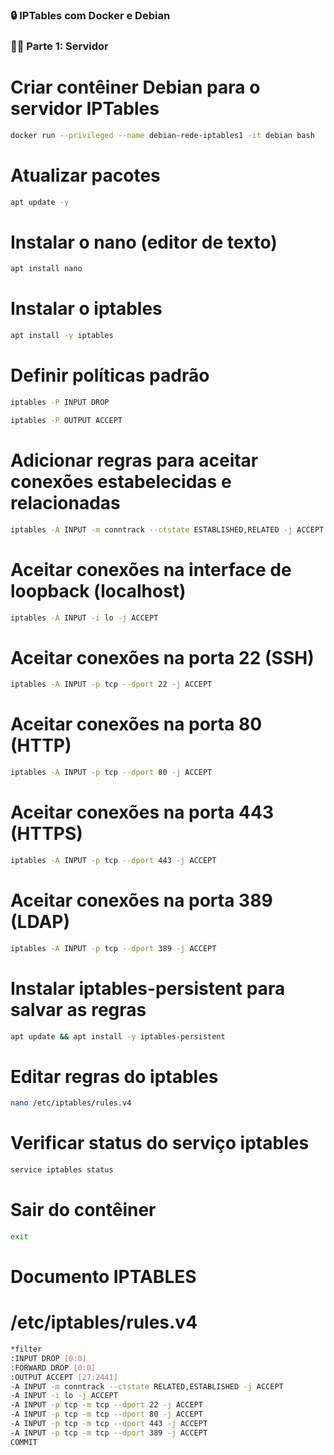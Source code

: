 ### 🔒 IPTables com Docker e Debian

### 👨‍💻 Parte 1: Servidor

# Criar contêiner Debian para o servidor IPTables
```bash
docker run --privileged --name debian-rede-iptables1 -it debian bash
```

# Atualizar pacotes
```bash
apt update -y
```

# Instalar o nano (editor de texto)
```bash
apt install nano
```

# Instalar o iptables
```bash
apt install -y iptables
```

# Definir políticas padrão
```bash
iptables -P INPUT DROP
```
```bash
iptables -P OUTPUT ACCEPT
```

# Adicionar regras para aceitar conexões estabelecidas e relacionadas
```bash
iptables -A INPUT -m conntrack --ctstate ESTABLISHED,RELATED -j ACCEPT
```

# Aceitar conexões na interface de loopback (localhost)
```bash
iptables -A INPUT -i lo -j ACCEPT
```

# Aceitar conexões na porta 22 (SSH)
```bash
iptables -A INPUT -p tcp --dport 22 -j ACCEPT
```

# Aceitar conexões na porta 80 (HTTP)
```bash
iptables -A INPUT -p tcp --dport 80 -j ACCEPT
```

# Aceitar conexões na porta 443 (HTTPS)
```bash
iptables -A INPUT -p tcp --dport 443 -j ACCEPT
```

# Aceitar conexões na porta 389 (LDAP)
```bash
iptables -A INPUT -p tcp --dport 389 -j ACCEPT
```

# Instalar iptables-persistent para salvar as regras
```bash
apt update && apt install -y iptables-persistent
```

# Editar regras do iptables
```bash
nano /etc/iptables/rules.v4
```

# Verificar status do serviço iptables
```bash
service iptables status
```

# Sair do contêiner
```bash
exit
```

# Documento IPTABLES

# /etc/iptables/rules.v4

```bash
*filter
:INPUT DROP [0:0]
:FORWARD DROP [0:0]
:OUTPUT ACCEPT [27:2441]
-A INPUT -m conntrack --ctstate RELATED,ESTABLISHED -j ACCEPT
-A INPUT -i lo -j ACCEPT
-A INPUT -p tcp -m tcp --dport 22 -j ACCEPT
-A INPUT -p tcp -m tcp --dport 80 -j ACCEPT
-A INPUT -p tcp -m tcp --dport 443 -j ACCEPT
-A INPUT -p tcp -m tcp --dport 389 -j ACCEPT
COMMIT

```
